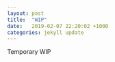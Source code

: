 ```yaml
---
layout: post
title:  "WIP"
date:   2019-02-07 22:20:02 +1000
categories: jekyll update
---
```

Temporary WIP

